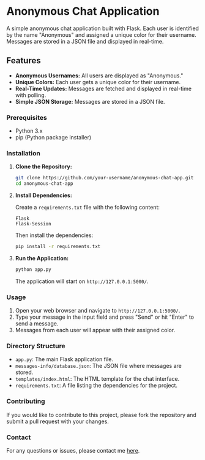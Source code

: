 # Anonymous Chat Application

A simple anonymous chat application built with Flask. Each user is identified by the name "Anonymous" and assigned a unique color for their username. Messages are stored in a JSON file and displayed in real-time.

## Features

- **Anonymous Usernames:** All users are displayed as "Anonymous."
- **Unique Colors:** Each user gets a unique color for their username.
- **Real-Time Updates:** Messages are fetched and displayed in real-time with polling.
- **Simple JSON Storage:** Messages are stored in a JSON file.

### Prerequisites

- Python 3.x
- pip (Python package installer)

### Installation

1. **Clone the Repository:**

    ```bash
    git clone https://github.com/your-username/anonymous-chat-app.git
    cd anonymous-chat-app
    ```

2. **Install Dependencies:**

    Create a `requirements.txt` file with the following content:

    ```
    Flask
    Flask-Session
    ```

    Then install the dependencies:

    ```bash
    pip install -r requirements.txt
    ```

3. **Run the Application:**

    ```bash
    python app.py
    ```

    The application will start on `http://127.0.0.1:5000/`.

### Usage

1. Open your web browser and navigate to `http://127.0.0.1:5000/`.
2. Type your message in the input field and press "Send" or hit "Enter" to send a message.
3. Messages from each user will appear with their assigned color.

### Directory Structure

- `app.py`: The main Flask application file.
- `messages-info/database.json`: The JSON file where messages are stored.
- `templates/index.html`: The HTML template for the chat interface.
- `requirements.txt`: A file listing the dependencies for the project.

### Contributing

If you would like to contribute to this project, please fork the repository and submit a pull request with your changes.


### Contact

For any questions or issues, please contact me [here](https://github.com/Endoykoo).
